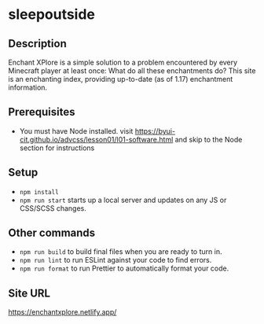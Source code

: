 # sleepoutside

## Description

Enchant XPlore is a simple solution to a problem encountered by every Minecraft player at least once: What do all these enchantments do? This site is an enchanting index, providing up-to-date (as of 1.17) enchantment information.

## Prerequisites

- You must have Node installed. visit https://byui-cit.github.io/advcss/lesson01/l01-software.html and skip to the Node section for instructions

## Setup

- `npm install`
- `npm run start` starts up a local server and updates on any JS or CSS/SCSS changes.

## Other commands

- `npm run build` to build final files when you are ready to turn in.
- `npm run lint` to run ESLint against your code to find errors.
- `npm run format` to run Prettier to automatically format your code.

## Site URL

https://enchantxplore.netlify.app/
